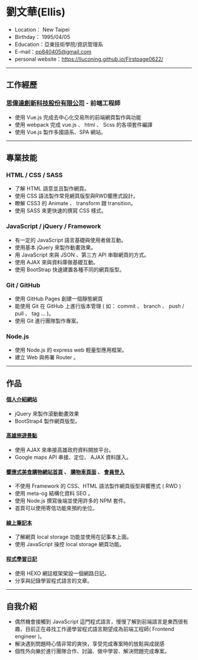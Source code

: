 # 劉文華(Ellis)
+ Location： New Taipei
+ Birthday： 1995/04/05
+ Education：亞東技術學院/資訊管理系
+ E-mail：pp840405@gmail.com
+ personal website：https://liuconing.github.io/Firstpage0622/
* * *
## 工作經歷
### <a href="https://www.sdabi.com/">思偉達創新科技股份有限公司</a> - 前端工程師
+ 使用 Vue.js 完成去中心化交易所的前端網頁製作與功能
+ 使用 webpack 完成 vue.js 、 html 、 Scss 的各項套件編譯
+ 使用 Vue.js 製作多國語系、SPA 網站。
* * *
## 專業技能
### HTML / CSS / SASS
+ 了解 HTML 語意並且製作網頁。
+ 使用 CSS 語法製作常見網頁版型與RWD響應式設計。
+ 瞭解 CSS3 的 Animate 、 transform 跟 transition。
+ 使用 SASS 來更快速的撰寫 CSS 樣式。
### JavaScript / jQuery / Framework
+ 有一定的 JavaScript 語言基礎與使用者做互動。
+ 使用基本 jQuery 來製作動畫效果。
+ 用 JavaScript 來與 JSON 、第三方 API 串聯網頁的方式。
+ 使用 AJAX 來與資料庫做基礎互動。
+ 使用 BootStrap 快速建置各種不同的網頁版型。
### Git / GitHub
+ 使用 GitHub Pages 創建一個靜態網頁
+ 能使用 Git 在 GitHub 上進行版本管理 ( 如： commit 、 branch 、 push / pull 、 tag ... )。
+ 使用 Git 進行團隊製作專案。
### Node.js
+ 使用 Node.js 的 express web 輕量型應用框架。
+ 建立 Web 與佈署 Router 。
* * *
## 作品
#### <a href="https://liuconing.github.io/Firstpage0622/">個人介紹網站</a>
+ jQuery 來製作滾動動畫效果
+ BootStrap4 製作網頁版型。
#### <a href="https://liuconing.github.io/Firstpage0622/exchange.html">高雄旅遊景點</a>
+ 使用 AJAX 來串接高雄政府資料開放平台。
+ Google maps API 串接、定位、 AJAX 資料匯入。
#### <a href="https://pure-beyond-68785.herokuapp.com/">響應式美食購物網站首頁</a> 、 <a href="https://pure-beyond-68785.herokuapp.com/shopping">購物車頁面</a> 、 <a href="https://pure-beyond-68785.herokuapp.com/loading">會員登入</a>
+ 不使用 Framework 的 CSS、HTML 語法製作網頁版型與響應式 ( RWD )
+ 使用 meta-og 結構化資料 SEO 。
+ 使用 Node.js 撰寫後端並使用許多的 NPM 套件。
+ 首頁可以使用寄信功能來預約坐位。
#### <a href="https://liuconing.github.io/notebook/">線上筆記本</a>
+ 了解網頁 local storage 功能並使用在記事本上面。
+ 使用 JavaScript 操控 local storage 網頁功能。
#### <a href="https://liuconing.github.io/">程式學習日記</a>
+ 使用 HEXO 網誌框架架設一個網路日記。
+ 分享與記錄學習程式語言的文章。
* * *
## 自我介紹
+ 偶然機會接觸到 JavaScript 這門程式語言，慢慢了解到前端語言是東西很有趣，目前正在尋找工作邊學習程式語言期望成為前端工程師( Frontend engineer )。
+ 解決遇到問題時心情非常的爽快，享受完成專案時的放鬆與成就感
+ 個性外向樂於進行團隊合作、討論、做中學習、解決問題完成專案。
